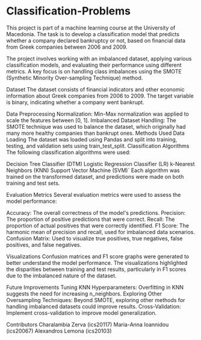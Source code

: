 # Classification-Problems

This project is part of a machine learning course at the University of Macedonia. The task is to develop a classification model that predicts whether a company declared bankruptcy or not, based on financial data from Greek companies between 2006 and 2009.

The project involves working with an imbalanced dataset, applying various classification models, and evaluating their performance using different metrics. A key focus is on handling class imbalances using the SMOTE (Synthetic Minority Over-sampling Technique) method.

Dataset
The dataset consists of financial indicators and other economic information about Greek companies from 2006 to 2009. The target variable is binary, indicating whether a company went bankrupt.

Data Preprocessing
Normalization: Min-Max normalization was applied to scale the features between [0, 1].
Imbalanced Dataset Handling: The SMOTE technique was used to balance the dataset, which originally had many more healthy companies than bankrupt ones.
Methods Used
Data Loading
The dataset was loaded using Pandas and split into training, testing, and validation sets using train_test_split.
Classification Algorithms
The following classification algorithms were used:

Decision Tree Classifier (DTM)
Logistic Regression Classifier (LR)
k-Nearest Neighbors (KNN)
Support Vector Machine (SVM)`
Each algorithm was trained on the transformed dataset, and predictions were made on both training and test sets.

Evaluation Metrics
Several evaluation metrics were used to assess the model performance:

Accuracy: The overall correctness of the model's predictions.
Precision: The proportion of positive predictions that were correct.
Recall: The proportion of actual positives that were correctly identified.
F1 Score: The harmonic mean of precision and recall, used for imbalanced data scenarios.
Confusion Matrix: Used to visualize true positives, true negatives, false positives, and false negatives.

Visualizations
Confusion matrices and F1 score graphs were generated to better understand the model performance. The visualizations highlighted the disparities between training and test results, particularly in F1 scores due to the imbalanced nature of the dataset.

Future Improvements
Tuning KNN Hyperparameters: Overfitting in KNN suggests the need for increasing n_neighbors.
Exploring Other Oversampling Techniques: Beyond SMOTE, exploring other methods for handling imbalanced datasets could improve results.
Cross-Validation: Implement cross-validation to improve model generalization.

Contributors
Charalambia Zerva (ics20117)
Maria-Anna Ioannidou (ics20067)
Alexandros Lemona (ics20103)
